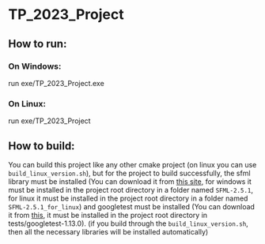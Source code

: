 # TP_2023_Project

## How to run:

### On Windows:

run exe/TP_2023_Project.exe

### On Linux:

run exe/TP_2023_Project

## How to build:

You can build this project like any other cmake project (on linux you can use `build_linux_version.sh`), but for the project to build successfully, the sfml library must be installed (You can download it from [this site](https://www.sfml-dev.org/download/sfml/2.5.1/), for windows it must be installed in the project root directory in a folder named `SFML-2.5.1`, for linux it must be installed in the project root directory in a folder named `SFML-2.5.1_for_linux`) and googletest must be installed (You can download it from [this](https://github.com/google/googletest/archive/refs/tags/v1.13.0.zip), it must be installed in the project root directory in tests/googletest-1.13.0). (if you build through the `build_linux_version.sh`, then all the necessary libraries will be installed automatically)
